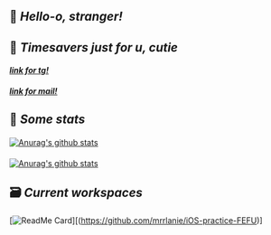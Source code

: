 ## 👋 _Hello-o, stranger!_ 

## 📑 _Timesavers just for u, cutie_
####  [*link for tg!*](https://t.me/mrrlanie)
####  [*link for mail!*](mailto:mrr.wrk@gmail.com)
## 💾 _Some stats_
#### 
[![Anurag's github stats](https://github-readme-stats.vercel.app/api?username=mrrlanie&show_icons=true&theme=synthwave)](https://github.com/anuraghazra/github-readme-stats)
#### 
[![Anurag's github stats](https://github-readme-stats.vercel.app/api/top-langs/?username=mrrlanie&show_icons=true&theme=synthwave&layout=compact)](https://github.com/anuraghazra/github-readme-stats)
## 🗃️ _Current workspaces_
####
[![ReadMe Card](https://github-readme-stats.vercel.app/api/pin/?username=mrrlanie&show_owner=true&repo=cpp-second-cource&theme=gotham)][(https://github.com/mrrlanie/iOS-practice-FEFU)]

<!-- 
ty Semen (aka @princepepper) for idea! 
mwah <3
-->
